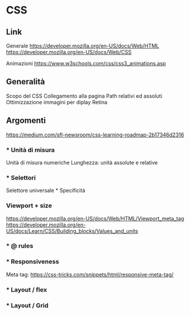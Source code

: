 # CSS

## Link

Generale
https://developer.mozilla.org/en-US/docs/Web/HTML
https://developer.mozilla.org/en-US/docs/Web/CSS

Animazioni
https://www.w3schools.com/css/css3_animations.asp

## Generalità
Scopo del CSS
Collegamento alla pagina
Path relativi ed assoluti 
Ottimizzazione immagini per diplay Retina

## Argomenti
https://medium.com/sfl-newsroom/css-learning-roadmap-2b17346d2316

### * Unità di misura
Unità di misura numeriche
Lunghezza: unità assolute e relative

### * Selettori
Selettore universale *
Specificità

### Viewport + size
https://developer.mozilla.org/en-US/docs/Web/HTML/Viewport_meta_tag
https://developer.mozilla.org/en-US/docs/Learn/CSS/Building_blocks/Values_and_units

### * @ rules


### * Responsiveness
Meta tag:
https://css-tricks.com/snippets/html/responsive-meta-tag/

### * Layout / flex


### * Layout / Grid






